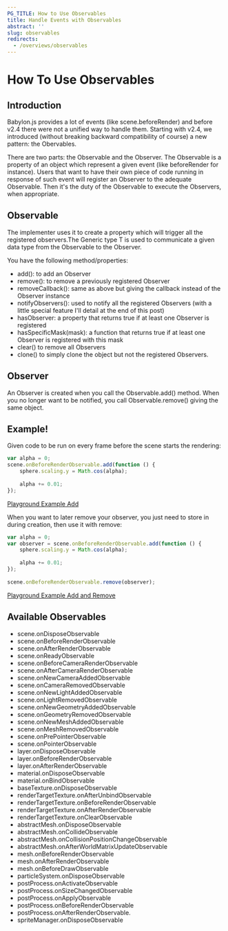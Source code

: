 ```yaml
---
PG_TITLE: How to Use Observables
title: Handle Events with Observables
abstract: ''
slug: observables
redirects:
  - /overviews/observables
---
```



# How To Use Observables

## Introduction

Babylon.js provides a lot of events (like scene.beforeRender) and before v2.4 there were not a unified way to handle them.
Starting with v2.4, we introduced (without breaking backward compatibility of course) a new pattern: the Obervables.

There are two parts: the Observable and the Observer. The Observable is a property of an object which represent a given event (like beforeRender for instance). 
Users that want to have their own piece of code running in response of such event will register an Observer to the adequate Observable. Then it's the duty of the Observable to execute the Observers, when appropriate.


## Observable
The implementer uses it to create a property which will trigger all the registered observers.The Generic type T is used to communicate a given data type from the Observable to the Observer.

You have the following method/properties:

* add(): to add an Observer
* remove(): to remove a previously registered Observer
* removeCallback(): same as above but giving the callback instead of the Observer instance
* notifyObservers(): used to notify all the registered Observers (with a little special feature I'll detail at the end of this post)
* hasObserver: a property that returns true if at least one Observer is registered
* hasSpecificMask(mask): a function that returns true if at least one Observer is registered with this mask
* clear() to remove all Observers
* clone() to simply clone the object but not the registered Observers.

## Observer
An Observer is created when you call the Observable.add() method. When you no longer want to be notified, you call Observable.remove() giving the same object.

## Example!
Given code to be run on every frame before the scene starts the rendering:

```javascript
var alpha = 0;
scene.onBeforeRenderObservable.add(function () {
	sphere.scaling.y = Math.cos(alpha);
	
	alpha += 0.01;
});
```

[Playground Example Add](https://www.babylonjs-playground.com/#UP2O8#0)

When you want to later remove your observer, you just need to store in during creation, then use it with remove:

```javascript
var alpha = 0;
var observer = scene.onBeforeRenderObservable.add(function () {
	sphere.scaling.y = Math.cos(alpha);
	
	alpha += 0.01;
});
	
scene.onBeforeRenderObservable.remove(observer);
```
[Playground Example Add and Remove](https://www.babylonjs-playground.com/#UP2O8#1)

## Available Observables

* scene.onDisposeObservable
* scene.onBeforeRenderObservable
* scene.onAfterRenderObservable
* scene.onReadyObservable
* scene.onBeforeCameraRenderObservable
* scene.onAfterCameraRenderObservable
* scene.onNewCameraAddedObservable
* scene.onCameraRemovedObservable
* scene.onNewLightAddedObservable
* scene.onLightRemovedObservable
* scene.onNewGeometryAddedObservable
* scene.onGeometryRemovedObservable
* scene.onNewMeshAddedObservable
* scene.onMeshRemovedObservable
* scene.onPrePointerObservable
* scene.onPointerObservable
* layer.onDisposeObservable
* layer.onBeforeRenderObservable
* layer.onAfterRenderObservable
* material.onDisposeObservable
* material.onBindObservable
* baseTexture.onDisposeObservable
* renderTargetTexture.onAfterUnbindObservable
* renderTargetTexture.onBeforeRenderObservable
* renderTargetTexture.onAfterRenderObservable
* renderTargetTexture.onClearObservable
* abstractMesh.onDisposeObservable
* abstractMesh.onCollideObservable
* abstractMesh.onCollisionPositionChangeObservable
* abstractMesh.onAfterWorldMatrixUpdateObservable
* mesh.onBeforeRenderObservable
* mesh.onAfterRenderObservable
* mesh.onBeforeDrawObservable
* particleSystem.onDisposeObservable
* postProcess.onActivateObservable
* postProcess.onSizeChangedObservable
* postProcess.onApplyObservable
* postProcess.onBeforeRenderObservable
* postProcess.onAfterRenderObservable.
* spriteManager.onDisposeObservable







